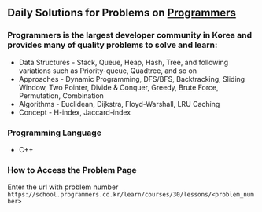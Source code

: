 ## Daily Solutions for Problems on [Programmers](https://programmers.co.kr)
### Programmers is the largest developer community in Korea and provides many of quality problems to solve and learn:
- Data Structures - Stack, Queue, Heap, Hash, Tree, and following variations such as Priority-queue, Quadtree, and so on
- Approaches - Dynamic Programming, DFS/BFS, Backtracking, Sliding Window, Two Pointer, Divide & Conquer, Greedy, Brute Force, Permutation, Combination
- Algorithms - Euclidean, Dijkstra, Floyd-Warshall, LRU Caching
- Concept - H-index, Jaccard-index
  
### Programming Language
- C++
  
### How to Access the Problem Page  
Enter the url with problem number `https://school.programmers.co.kr/learn/courses/30/lessons/<problem_number>`
